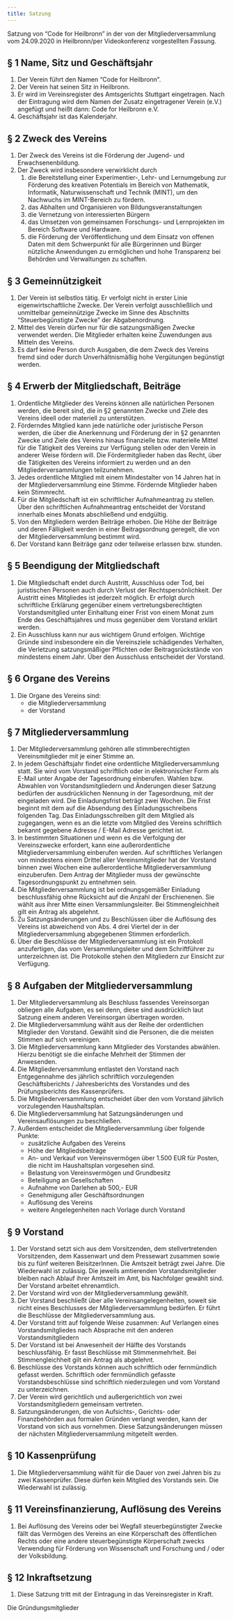```yaml
---
title: Satzung
---
```

Satzung von “Code for Heilbronn”
in der von der Mitgliederversammlung vom 24.09.2020 in Heilbronn/per Videokonferenz vorgestellten Fassung.


## § 1 Name, Sitz und Geschäftsjahr
1. Der Verein führt den Namen “Code for Heilbronn”.
2. Der Verein hat seinen Sitz in Heilbronn.
3. Er wird im Vereinsregister des Amtsgerichts Stuttgart eingetragen. Nach der Eintragung wird dem Namen der Zusatz eingetragener Verein (e.V.) angefügt und heißt dann: Code for Heilbronn e.V.
4. Geschäftsjahr ist das Kalenderjahr.

## § 2 Zweck des Vereins

1. Der Zweck des Vereins ist die Förderung der Jugend- und Erwachsenenbildung.
2. Der Zweck wird insbesondere verwirklicht durch
    1. die Bereitstellung einer Experimentier-, Lehr- und Lernumgebung zur Förderung des kreativen Potentials im Bereich von Mathematik, Informatik, Naturwissenschaft und Technik (MINT), um den Nachwuchs im MINT-Bereich zu fördern.
    2. das Abhalten und Organisieren von Bildungsveranstaltungen
    3. die Vernetzung von interessierten Bürgern
    4. das Umsetzen von gemeinsamen Forschungs- und Lernprojekten im Bereich Software und Hardware.
    5. die Förderung der Veröffentlichung und dem Einsatz von offenen Daten mit dem Schwerpunkt für alle Bürgerinnen und Bürger nützliche Anwendungen zu ermöglichen und hohe Transparenz bei Behörden und Verwaltungen zu schaffen.

## § 3 Gemeinnützigkeit

1. Der Verein ist selbstlos tätig. Er verfolgt nicht in erster Linie eigenwirtschaftliche Zwecke. Der Verein verfolgt ausschließlich und unmittelbar gemeinnützige Zwecke im Sinne des Abschnitts “Steuerbegünstigte Zwecke” der Abgabenordnung.
2. Mittel des Verein dürfen nur für die satzungsmäßigen Zwecke verwendet werden. Die Mitglieder erhalten keine Zuwendungen aus Mitteln des Vereins.
3. Es darf keine Person durch Ausgaben, die dem Zweck des Vereins fremd sind oder durch Unverhältnismäßig hohe Vergütungen begünstigt werden.

## § 4 Erwerb der Mitgliedschaft, Beiträge
1. Ordentliche Mitglieder des Vereins können alle natürlichen Personen werden, die bereit sind, die in §2 genannten Zwecke und Ziele des Vereins ideell oder materiell zu unterstützen.
2. Förderndes Mitglied kann jede natürliche oder juristische Person werden, die über die Anerkennung und Förderung der in §2 genannten Zwecke und Ziele des Vereins hinaus finanzielle bzw. materielle Mittel für die Tätigkeit des Vereins zur Verfügung stellen oder den Verein in anderer Weise fördern will. Die Fördermitglieder haben das Recht, über die Tätigkeiten des Vereins informiert zu werden und an den Mitgliederversammlungen teilzunehmen.
3. Jedes ordentliche Mitglied mit einem Mindestalter von 14 Jahren hat in der Mitgliederversammlung eine Stimme. Fördernde Mitglieder haben kein Stimmrecht.
4. Für die Mitgliedschaft ist ein schriftlicher Aufnahmeantrag zu stellen. Über den schriftlichen Aufnahmeantrag entscheidet der Vorstand innerhalb eines Monats abschließend und endgültig.
5. Von den Mitgliedern werden Beiträge erhoben. Die Höhe der Beiträge und deren Fälligkeit werden in einer Beitragsordnung geregelt, die von der Mitgliederversammlung bestimmt wird.
6. Der Vorstand kann Beiträge ganz oder teilweise erlassen bzw. stunden.

## § 5 Beendigung der Mitgliedschaft

1. Die Mitgliedschaft endet durch Austritt, Ausschluss oder Tod, bei juristischen Personen auch durch Verlust der Rechtspersönlichkeit. Der Austritt eines Mitgliedes ist jederzeit möglich. Er erfolgt durch schriftliche Erklärung gegenüber einem vertretungsberechtigten Vorstandsmitglied unter Einhaltung einer Frist von einem Monat zum Ende des Geschäftsjahres und muss gegenüber dem Vorstand erklärt werden.
2. Ein Ausschluss kann nur aus wichtigem Grund erfolgen. Wichtige Gründe sind insbesondere ein die Vereinsziele schädigendes Verhalten, die Verletzung satzungsmäßiger Pflichten oder Beitragsrückstände von mindestens einem Jahr. Über den Ausschluss entscheidet der Vorstand.

## § 6 Organe des Vereins

1. Die Organe des Vereins sind:
    - die Mitgliederversammlung
    - der Vorstand

## § 7 Mitgliederversammlung

1. Der Mitgliederversammlung gehören alle stimmberechtigten Vereinsmitglieder mit je einer Stimme an.
2. In jedem Geschäftsjahr findet eine ordentliche Mitgliederversammlung statt. Sie wird vom Vorstand schriftlich oder in elektronischer Form als E-Mail unter Angabe der Tagesordnung einberufen. Wahlen bzw. Abwahlen von Vorstandsmitgliedern und Änderungen dieser Satzung bedürfen der ausdrücklichen Nennung in der Tagesordnung, mit der eingeladen wird. Die Einladungsfrist beträgt zwei Wochen. Die Frist beginnt mit dem auf die Absendung des Einladungsschreibens folgenden Tag. Das Einladungsschreiben gilt dem Mitglied als zugegangen, wenn es an die letzte vom Mitglied des Vereins schriftlich bekannt gegebene Adresse / E-Mail Adresse gerichtet ist.
3. In bestimmten Situationen und wenn es die Verfolgung der Vereinszwecke erfordert, kann eine außerordentliche Mitgliederversammlung einberufen werden. Auf schriftliches Verlangen von mindestens einem Drittel aller Vereinsmitglieder hat der Vorstand binnen zwei Wochen eine außerordentliche Mitgliederversammlung einzuberufen. Dem Antrag der Mitglieder muss der gewünschte Tagesordnungspunkt zu entnehmen sein.
4. Die Mitgliederversammlung ist bei ordnungsgemäßer Einladung beschlussfähig ohne Rücksicht auf die Anzahl der Erschienenen. Sie wählt aus ihrer Mitte einen Versammlungsleiter. Bei Stimmengleichheit gilt ein Antrag als abgelehnt.
5. Zu Satzungsänderungen und zu Beschlüssen über die Auflösung des Vereins ist abweichend von Abs. 4 drei Viertel der in der Mitgliederversammlung abgegebenen Stimmen erforderlich.
6. Über die Beschlüsse der Mitgliederversammlung ist ein Protokoll anzufertigen, das vom Versammlungsleiter und dem Schriftführer zu unterzeichnen ist. Die Protokolle stehen den Mitgliedern zur Einsicht zur Verfügung.

## § 8 Aufgaben der Mitgliederversammlung

1. Der Mitgliederversammlung als Beschluss fassendes Vereinsorgan obliegen alle Aufgaben, es sei denn, diese sind ausdrücklich laut Satzung einem anderen Vereinsorgan übertragen worden.
2. Die Mitgliederversammlung wählt aus der Reihe der ordentlichen Mitglieder den Vorstand. Gewählt sind die Personen, die die meisten Stimmen auf sich vereinigen.
3. Die Mitgliederversammlung kann Mitglieder des Vorstandes abwählen. Hierzu benötigt sie die einfache Mehrheit der Stimmen der Anwesenden.
4. Die Mitgliederversammlung entlastet den Vorstand nach Entgegennahme des jährlich schriftlich vorzulegenden Geschäftsberichts / Jahresberichts des Vorstandes und des Prüfungsberichts des Kassenprüfers.
5. Die Mitgliederversammlung entscheidet über den vom Vorstand jährlich vorzulegenden Haushaltsplan.
6. Die Mitgliederversammlung hat Satzungsänderungen und Vereinsauflösungen zu beschließen.
7. Außerdem entscheidet die Mitgliederversammlung über folgende Punkte:
    - zusätzliche Aufgaben des Vereins
    - Höhe der Mitgliedsbeiträge
    - An- und Verkauf von Vereinsvermögen über 1.500 EUR für Posten, die nicht im Haushaltsplan vorgesehen sind.
    - Belastung von Vereinsvermögen und Grundbesitz
    - Beteiligung an Gesellschaften
    - Aufnahme von Darlehen ab 500,- EUR
    - Genehmigung aller Geschäftsordnungen
    - Auflösung des Vereins
    - weitere Angelegenheiten nach Vorlage durch Vorstand

## § 9 Vorstand

1. Der Vorstand setzt sich aus dem Vorsitzenden, dem stellvertretenden Vorsitzenden, dem Kassenwart und dem Pressewart zusammen sowie bis zu fünf weiteren BeisitzerInnen. Die Amtszeit beträgt zwei Jahre. Die Wiederwahl ist zulässig. Die jeweils amtierenden Vorstandsmitglieder bleiben nach Ablauf ihrer Amtszeit im Amt, bis Nachfolger gewählt sind. Der Vorstand arbeitet ehrenamtlich.
2. Der Vorstand wird von der Mitgliederversammlung gewählt.
3. Der Vorstand beschließt über alle Vereinsangelegenheiten, soweit sie nicht eines Beschlusses der Mitgliederversammlung bedürfen. Er führt die Beschlüsse der Mitgliederversammlung aus.
4. Der Vorstand tritt auf folgende Weise zusammen: Auf Verlangen eines Vorstandsmitgliedes nach Absprache mit den anderen Vorstandsmitgliedern
5. Der Vorstand ist bei Anwesenheit der Hälfte des Vorstands beschlussfähig. Er fasst Beschlüsse mit Stimmenmehrheit. Bei Stimmengleichheit gilt ein Antrag als abgelehnt.
6. Beschlüsse des Vorstands können auch schriftlich oder fernmündlich gefasst werden. Schriftlich oder fernmündlich gefasste Vorstandsbeschlüsse sind schriftlich niederzulegen und vom Vorstand zu unterzeichnen.
7. Der Verein wird gerichtlich und außergerichtlich von zwei Vorstandsmitgliedern gemeinsam vertreten.
8. Satzungsänderungen, die von Aufsichts-, Gerichts- oder Finanzbehörden aus formalen Gründen verlangt werden, kann der Vorstand von sich aus vornehmen. Diese Satzungsänderungen müssen der nächsten Mitgliederversammlung mitgeteilt werden.

## § 10 Kassenprüfung

1. Die Mitgliederversammlung wählt für die Dauer von zwei Jahren bis zu zwei Kassenprüfer. Diese dürfen kein Mitglied des Vorstands sein. Die Wiederwahl ist zulässig.

## § 11 Vereinsfinanzierung, Auflösung des Vereins

1. Bei Auflösung des Vereins oder bei Wegfall steuerbegünstigter Zwecke fällt das Vermögen des Vereins an eine Körperschaft des öffentlichen Rechts oder eine andere steuerbegünstigte Körperschaft zwecks Verwendung für Förderung von Wissenschaft und Forschung und / oder der Volksbildung.

## § 12 Inkraftsetzung

1. Diese Satzung tritt mit der Eintragung in das Vereinsregister in Kraft.


Die Gründungsmitglieder